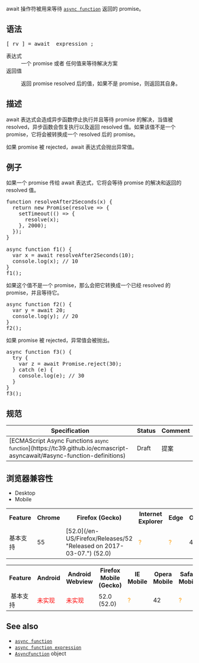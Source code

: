 await 操作符被用来等待 [`async function`](/zh-CN/docs/Web/JavaScript/Reference/Statements/async_function "调用异步函数时会返回一个 promise 对象。当这个异步函数返回一个值时，promise 的 resolve 方法将会处理这个返回值；当异步函数抛出的是异常或者非法值时，promise 的 reject 方法将处理这个异常值。") 返回的 promise。

## 语法

<pre class="syntaxbox">[_rv_] = await _expression_;</pre>

<dl>

<dt><font face="Consolas, Liberation Mono, Courier, monospace">表达式</font></dt>

<dd>一个 promise 或者 任何值来等待解决方案</dd>

<dt><font face="Consolas, Liberation Mono, Courier, monospace">返回值</font></dt>

<dd>

返回 promise resolved 后的值，如果不是 promise，则返回其自身。

</dd>

</dl>

## 描述

await 表达式会造成异步函数停止执行并且等待 promise 的解决，当值被 resolved，异步函数会恢复执行以及返回 resolved 值。如果该值不是一个 promise，它将会被转换成一个 resolved 后的 promise。

如果 promise 被 rejected，await 表达式会抛出异常值。

## 例子

如果一个 promise 传给 await 表达式，它将会等待 promise 的解决和返回的 resolved 值。

<pre class="brush: js">function resolveAfter2Seconds(x) {
  return new Promise(resolve => {
    setTimeout(() => {
      resolve(x);
    }, 2000);
  });
}

async function f1() {
  var x = await resolveAfter2Seconds(10);
  console.log(x); // 10
}
f1();
</pre>

如果这个值不是一个 promise，那么会把它转换成一个已经 resolved 的 promise，并且等待它。

<pre class="brush: js">async function f2() {
  var y = await 20;
  console.log(y); // 20
}
f2();
</pre>

如果 promise 被 rejected，异常值会被抛出。

<pre class="brush: js">async function f3() {
  try {
    var z = await Promise.reject(30);
  } catch (e) {
    console.log(e); // 30
  }
}
f3();</pre>

## 规范

<table class="standard-table">

<thead>

<tr>

<th scope="col">Specification</th>

<th scope="col">Status</th>

<th scope="col">Comment</th>

</tr>

</thead>

<tbody>

<tr>

<td>[ECMAScript Async Functions  
<small lang="zh-CN">async function</small>](https://tc39.github.io/ecmascript-asyncawait/#async-function-definitions)</td>

<td><span class="spec-Draft">Draft</span></td>

<td>提案</td>

</tr>

</tbody>

</table>

## 浏览器兼容性

<div>

<div class="htab"><a name="AutoCompatibilityTable" id="AutoCompatibilityTable"></a>

*   <a>Desktop</a>
*   <a>Mobile</a>

</div>

</div>

<div id="compat-desktop">

<table class="compat-table">

<tbody>

<tr>

<th>Feature</th>

<th>Chrome</th>

<th>Firefox (Gecko)</th>

<th>Internet Explorer</th>

<th>Edge</th>

<th>Opera</th>

<th>Safari (WebKit)</th>

</tr>

<tr>

<td>基本支持</td>

<td>55</td>

<td>[52.0](/en-US/Firefox/Releases/52 "Released on 2017-03-07.") (52.0)</td>

<td><span title="Compatibility unknown; please update this." style="color: rgb(255, 153, 0);">?</span></td>

<td><span title="Compatibility unknown; please update this." style="color: rgb(255, 153, 0);">?</span></td>

<td>42</td>

<td><span title="Compatibility unknown; please update this." style="color: rgb(255, 153, 0);">?</span></td>

</tr>

</tbody>

</table>

</div>

<div id="compat-mobile">

<table class="compat-table">

<tbody>

<tr>

<th>Feature</th>

<th>Android</th>

<th>Android Webview</th>

<th>Firefox Mobile (Gecko)</th>

<th>IE Mobile</th>

<th>Opera Mobile</th>

<th>Safari Mobile</th>

<th>Chrome for Android</th>

</tr>

<tr>

<td> 基本支持</td>

<td><span style="color: #f00;">未实现</span></td>

<td><span style="color: #f00;">未实现</span></td>

<td>52.0 (52.0)</td>

<td><span title="Compatibility unknown; please update this." style="color: rgb(255, 153, 0);">?</span></td>

<td>42</td>

<td><span title="Compatibility unknown; please update this." style="color: rgb(255, 153, 0);">?</span></td>

<td>55</td>

</tr>

</tbody>

</table>

</div>

## See also

*   [`async function`](/zh-CN/docs/Web/JavaScript/Reference/Statements/async_function "调用异步函数时会返回一个 promise 对象。当这个异步函数返回一个值时，promise 的 resolve 方法将会处理这个返回值；当异步函数抛出的是异常或者非法值时，promise 的 reject 方法将处理这个异常值。")
*   [`async function expression`](/zh-CN/docs/Web/JavaScript/Reference/Operators/async_function "此页面仍未被本地化, 期待您的翻译!")
*   [`AsyncFunction`](/zh-CN/docs/Web/JavaScript/Reference/Global_Objects/AsyncFunction "AsyncFunction 构造函数 实例化一个 async function 对象. 在 JavaScript 中每个异步函数实例上都是 AsyncFunction对象.") object